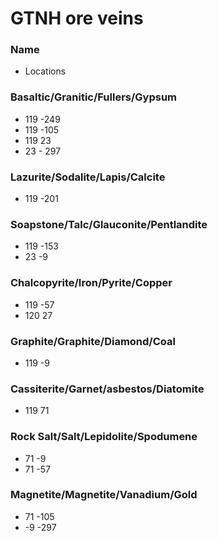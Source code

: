 # GTNH ore veins 

### Name
* Locations

### Basaltic/Granitic/Fullers/Gypsum
* 119 -249
* 119 -105
* 119   23
* 23 - 297

### Lazurite/Sodalite/Lapis/Calcite
* 119 -201

### Soapstone/Talc/Glauconite/Pentlandite
* 119 -153
* 23   -9

### Chalcopyrite/Iron/Pyrite/Copper
* 119 -57
* 120  27

### Graphite/Graphite/Diamond/Coal
* 119  -9

### Cassiterite/Garnet/asbestos/Diatomite
* 119  71

### Rock Salt/Salt/Lepidolite/Spodumene
* 71   -9
* 71  -57

### Magnetite/Magnetite/Vanadium/Gold
* 71 -105
* -9 -297 
 
 
